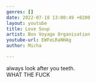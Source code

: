 ```yaml
---
genres: []
date: 2022-07-18 13:00:49 +0200
layout: youtube
title: Love Soup
artist: Bon Voyage Organisation
youtube-url: EWFeLRaNHAg
author: Micha

---
```

always look after you teeth.   
WHAT THE FUCK